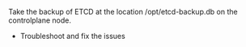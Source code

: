Take the backup of ETCD at the location /opt/etcd-backup.db on the controlplane node.

- Troubleshoot and fix the issues